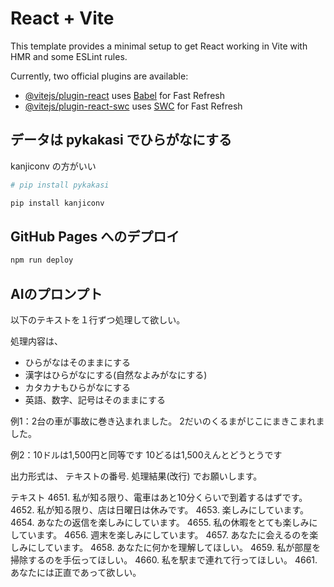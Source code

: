 # React + Vite

This template provides a minimal setup to get React working in Vite with HMR and some ESLint rules.

Currently, two official plugins are available:

- [@vitejs/plugin-react](https://github.com/vitejs/vite-plugin-react/blob/main/packages/plugin-react/README.md) uses [Babel](https://babeljs.io/) for Fast Refresh
- [@vitejs/plugin-react-swc](https://github.com/vitejs/vite-plugin-react-swc) uses [SWC](https://swc.rs/) for Fast Refresh

## データは pykakasi でひらがなにする

kanjiconv の方がいい

```bash
# pip install pykakasi

pip install kanjiconv
```

## GitHub Pages へのデプロイ

```bash
npm run deploy
```

## AIのプロンプト

以下のテキストを１行ずつ処理して欲しい。

処理内容は、
- ひらがなはそのままにする
- 漢字はひらがなにする(自然なよみがなにする)
- カタカナもひらがなにする
- 英語、数字、記号はそのままにする

例1：2台の車が事故に巻き込まれました。
2だいのくるまがじこにまきこまれました。

例2：10ドルは1,500円と同等です
10どるは1,500えんとどうとうです

出力形式は、
テキストの番号. 処理結果(改行)
でお願いします。

テキスト
4651. 私が知る限り、電車はあと10分くらいで到着するはずです。
4652. 私が知る限り、店は日曜日は休みです。
4653. 楽しみにしています。
4654. あなたの返信を楽しみにしています。
4655. 私の休暇をとても楽しみにしています。
4656. 週末を楽しみにしています。
4657. あなたに会えるのを楽しみにしています。
4658. あなたに何かを理解してほしい。
4659. 私が部屋を掃除するのを手伝ってほしい。
4660. 私を駅まで連れて行ってほしい。
4661. あなたには正直であって欲しい。

